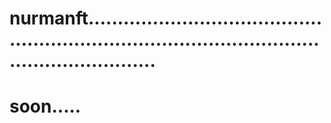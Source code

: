 # nurmanft......................................................................................................................
# soon.....
